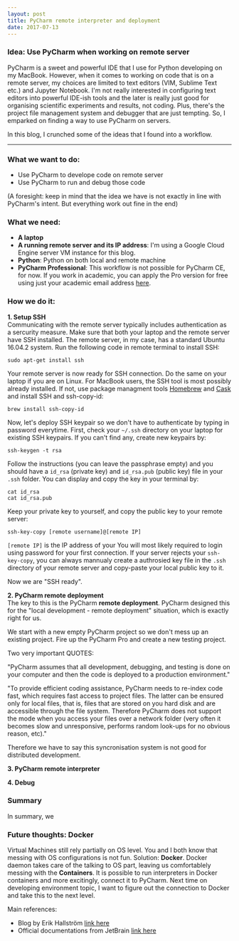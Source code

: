 ```yaml
---
layout: post
title: PyCharm remote interpreter and deployment
date: 2017-07-13
---
```


### Idea: Use PyCharm when working on remote server
PyCharm is a sweet and powerful IDE that I use for Python developing on my MacBook. However, when it comes to working on code that is on a remote server, my choices are limited to text editors (VIM, Sublime Text etc.) and Jupyter Notebook. I'm not really interested in configuring text editors into powerful IDE-ish tools and the later is really just good for organising scientific experiments and results, not coding. Plus, there's the project file management system and debugger that are just tempting. So, I emparked on finding a way to use PyCharm on servers.

In this blog, I crunched some of the ideas that I found into a workflow.

---
### What we want to do:
- Use PyCharm to develope code on remote server
- Use PyCharm to run and debug those code

(A foresight: keep in mind that the idea we have is not exactly in line with PyCharm's intent. But everything work out fine in the end)

### What we need:
- **A laptop**
- **A running remote server and its IP address**: I'm using a Google Cloud Engine server VM instance for this blog.
- **Python**: Python on both local and remote machine
- **PyCharm Professional**: This workflow is not possible for PyCharm CE, for now. If you work in academic, you can apply the Pro version for free using just your academic email address [here](https://www.jetbrains.com/student/).


### How we do it:
**1. Setup SSH**  
Communicating with the remote server typically includes authentication as a sercurity measure. Make sure that both your laptop and the remote server have SSH installed. The remote server, in my case, has a standard Ubuntu 16.04.2 system. Run the following code in remote terminal to install SSH:
```
sudo apt-get install ssh
```
Your remote server is now ready for SSH connection. Do the same on your laptop if you are on Linux. For MacBook users, the SSH tool is most possibly already installed. If not, use package managment tools [Homebrew](https://brew.sh) and [Cask](https://caskroom.github.io) and install SSH and ssh-copy-id:

```
brew install ssh-copy-id
```  
Now, let's deploy SSH keypair so we don't have to authenticate by typing in password everytime. First, check your `~/.ssh` directory on your laptop for existing SSH keypairs. If you can't find any, create new keypairs by:

```
ssh-keygen -t rsa
```

Follow the instructions (you can leave the passphrase empty) and you should have a `id_rsa` (private key) and `id_rsa.pub` (public key) file in your `.ssh` folder. You can display and copy the key in your terminal by:
```
cat id_rsa
cat id_rsa.pub
```
Keep your private key to yourself, and copy the public key to your remote server:
```
ssh-key-copy [remote username]@[remote IP]
```
`[remote IP]` is the IP address of your  You will most likely required to login using password for your first connection. If your server rejects your `ssh-key-copy`, you can always mannualy create a authrosied key file in the `.ssh` directory of your remote server and copy-paste your local public key to it.
  
Now we are "SSH ready".


**2. PyCharm remote deployment**  
The key to this is the PyCharm **remote deployment**. PyCharm designed this for the "local development - remote deployment" situation, which is exactly right for us. 

We start with a new empty PyCharm project so we don't mess up an existing project. Fire up the PyCharm Pro and create a new testing project. 


Two very important QUOTES:

"PyCharm assumes that all development, debugging, and testing is done on your computer and then the code is deployed to a production environment."

"To provide efficient coding assistance, PyCharm needs to re-index code fast, which requires fast access to project files. The latter can be ensured only for local files, that is, files that are stored on you hard disk and are accessible through the file system. Therefore PyCharm does not support the mode when you access your files over a network folder (very often it becomes slow and unresponsive, performs random look-ups for no obvious reason, etc)."

Therefore we have to say this syncronisation system is not good for distributed development.


**3. PyCharm remote interpreter**  

**4. Debug**  


### Summary  
In summary, we 

### Future thoughts: Docker
Virtual Machines still rely partially on OS level. You and I both know that messing with OS configurations is not fun. Solution: **Docker**. Docker daemon takes care of the talking to OS part, leaving us comfortablely messing with the **Containers**. It is possible to run interpreters in Docker containers and more excitingly, connect it to PyCharm. Next time on developing environment topic, I want to figure out the connection to Docker and take this to the next level.


Main references:
- Blog by Erik Hallström [link here](https://medium.com/@erikhallstrm/work-remotely-with-pycharm-tensorflow-and-ssh-c60564be862d)
- Official documentations from JetBrain [link here](https://www.jetbrains.com/help/pycharm/deploying-your-code.html)
